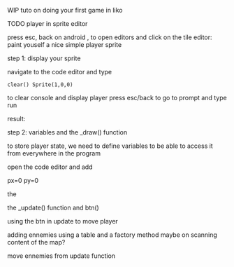 WIP
tuto on doing your first game in liko

TODO
player in sprite editor

press esc, back on android , to open editors and click on the tile editor:
paint youself a nice simple player sprite


step 1: display your sprite 

navigate to the code editor and type

`clear()
Sprite(1,0,0)`

to clear console and display player
press esc/back to go to prompt and type
run

result:

step 2: variables and the _draw() function

to store player state, we need to define variables
to be able to access it from everywhere in the program

open the code editor and add 

px=0
py=0

the 

the _update() function and btn()

using the btn in update to move player

adding ennemies using a table and a factory method
maybe on scanning content of the map?

move ennemies from update function
